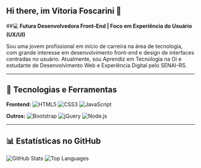 ## Hi there, im Vitoria Foscarini 👋

##💻 **Futura Desenvolvedora Front-End | Foco em Experiência do Usuário (UX/UI)** 

Sou uma jovem profissional em início de carreira na área de tecnologia, com grande interesse em desenvolvimento front-end e design de interfaces centradas no usuário. Atualmente, sou Aprendiz em Tecnologia na Oi e estudante de Desenvolvimento Web e Experiência Digital pelo SENAI-RS.

---

## 🚀 Tecnologias e Ferramentas

**Frontend:**
![HTML5](https://img.shields.io/badge/HTML5-E34F26?style=for-the-badge&logo=html5&logoColor=white)
![CSS3](https://img.shields.io/badge/CSS3-1572B6?style=for-the-badge&logo=css3&logoColor=white)
![JavaScript](https://img.shields.io/badge/JavaScript-F7DF1E?style=for-the-badge&logo=javascript&logoColor=black)

**Outros:**
![Bootstrap](https://img.shields.io/badge/Bootstrap-563D7C?style=for-the-badge&logo=bootstrap&logoColor=white)
![jQuery](https://img.shields.io/badge/jQuery-0769AD?style=for-the-badge&logo=jquery&logoColor=white)
![Node.js](https://img.shields.io/badge/Node.js-339933?style=for-the-badge&logo=nodedotjs&logoColor=white)

---

## 📊 Estatísticas no GitHub

![GitHub Stats](https://github-readme-stats.vercel.app/api?username=SEU_USUARIO&show_icons=true&theme=radical)
![Top Languages](https://github-readme-stats.vercel.app/api/top-langs/?username=SEU_USUARIO&layout=compact&theme=radical)
